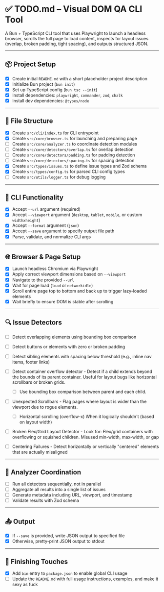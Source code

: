 # ✅ TODO.md – Visual DOM QA CLI Tool

A Bun + TypeScript CLI tool that uses Playwright to launch a headless browser, scrolls the full page to load content, inspects for layout issues (overlap, broken padding, tight spacing), and outputs structured JSON.

---

## 📦 Project Setup

- [x] Create initial `README.md` with a short placeholder project description
- [x] Initialize Bun project (`bun init`)
- [x] Set up TypeScript config (`bun tsc --init`)
- [x] Install dependencies: `playwright`, `commander`, `zod`, `chalk`
- [x] Install dev dependencies: `@types/node`

---

## 📁 File Structure

- [x] Create `src/cli/index.ts` for CLI entrypoint
- [x] Create `src/core/browser.ts` for launching and preparing page
- [ ] Create `src/core/analyzer.ts` to coordinate detection modules
- [ ] Create `src/core/detectors/overlap.ts` for overlap detection
- [ ] Create `src/core/detectors/padding.ts` for padding detection
- [ ] Create `src/core/detectors/spacing.ts` for spacing detection
- [x] Create `src/types/issues.ts` to define issue types and Zod schema
- [x] Create `src/types/config.ts` for parsed CLI config types
- [ ] Create `src/utils/logger.ts` for debug logging

---

## 🧠 CLI Functionality

- [x] Accept `--url` argument (required)
- [x] Accept `--viewport` argument (`desktop`, `tablet`, `mobile`, or custom `widthxheight`)
- [x] Accept `--format` argument (`json`)
- [x] Accept `--save` argument to specify output file path
- [x] Parse, validate, and normalize CLI args

---

## 🌐 Browser & Page Setup

- [x] Launch headless Chromium via Playwright
- [x] Apply correct viewport dimensions based on `--viewport`
- [x] Navigate to the provided `--url`
- [x] Wait for page load (`load` or `networkidle`)
- [x] Scroll entire page top to bottom and back up to trigger lazy-loaded elements
- [x] Wait briefly to ensure DOM is stable after scrolling

---

## 🔍 Issue Detectors

- [ ] Detect overlapping elements using bounding box comparison
- [ ] Detect buttons or elements with zero or broken padding
- [ ] Detect sibling elements with spacing below threshold (e.g., inline nav items, footer links)
- [ ] Detect container overflow detector - Detect if a child extends beyond the bounds of its parent container. Useful for layout bugs like horizontal scrollbars or broken grids.
  - [ ] Use bounding box comparison between parent and each child.
- [ ] Unexpected Scrollbars - Flag pages where layout is wider than the viewport due to rogue elements.
  - [ ] Horizontal scrolling (overflow-x) When it logically shouldn't (based on layout width)
- [ ] Broken Flex/Grid Layout Detector - Look for: Flex/grid containers with overflowing or squished children. Misused min-width, max-width, or gap
- [ ] Centering Failures - Detect horizontally or vertically "centered" elements that are actually misaligned


---

## 🧩 Analyzer Coordination

- [ ] Run all detectors sequentially, not in parallel
- [ ] Aggregate all results into a single list of issues
- [ ] Generate metadata including URL, viewport, and timestamp
- [ ] Validate results with Zod schema

---

## 📤 Output

- [x] If `--save` is provided, write JSON output to specified file
- [x] Otherwise, pretty-print JSON output to stdout

---

## 🧼 Finishing Touches

- [x] Add `bin` entry to `package.json` to enable global CLI usage
- [ ] Update the `README.md` with full usage instructions, examples, and make it sexy as fuck